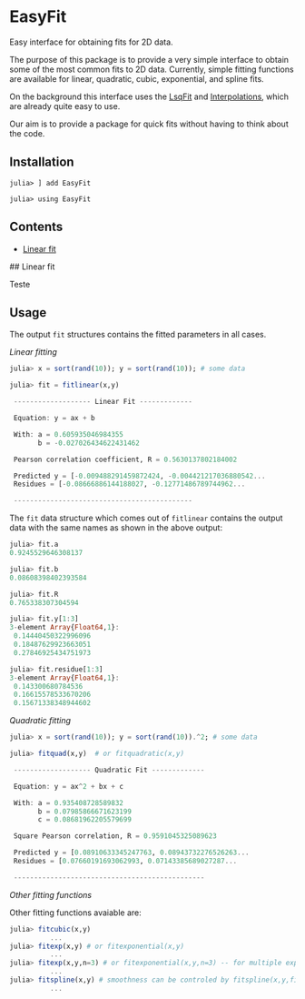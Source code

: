 # EasyFit

Easy interface for obtaining fits for 2D data.

The purpose of this package is to provide a very simple interface to obtain
some of the most common fits to 2D data. Currently, simple fitting functions
are available for linear, quadratic, cubic, exponential, and spline fits.

On the background this interface uses the [LsqFit](https://github.com/JuliaNLSolvers/LsqFit.jl)
and [Interpolations](https://github.com/JuliaMath/Interpolations.jl), which are already
quite easy to use.

Our aim is to provide a package for quick fits without having to think about the code.

## Installation

```
julia> ] add EasyFit

julia> using EasyFit

```

## Contents

- [Linear fit](#linear)

<a name="linear"/>
## Linear fit

Teste

## Usage

The output `fit` structures contains the fitted parameters in all cases.


*Linear fitting*

```julia
julia> x = sort(rand(10)); y = sort(rand(10)); # some data

julia> fit = fitlinear(x,y)

 ------------------- Linear Fit ------------- 

 Equation: y = ax + b 

 With: a = 0.605935046984355
       b = -0.027026434622431462

 Pearson correlation coefficient, R = 0.5630137802184002

 Predicted y = [-0.009488291459872424, -0.004421217036880542...
 Residues = [-0.08666886144188027, -0.12771486789744962...

 -------------------------------------------- 

```

The `fit` data structure which comes out of `fitlinear` contains the output data with
the same names as shown in the above output:

```julia
julia> fit.a
0.9245529646308137

julia> fit.b
0.08608398402393584

julia> fit.R
0.765338307304594

julia> fit.y[1:3]
3-element Array{Float64,1}:
 0.14440450322996096
 0.18487629923663051
 0.27846925434751973

julia> fit.residue[1:3]
3-element Array{Float64,1}:
 0.143300680784536
 0.16615578533670206
 0.15671338348944602


```




*Quadratic fitting*

```julia
julia> x = sort(rand(10)); y = sort(rand(10)).^2; # some data

julia> fitquad(x,y)  # or fitquadratic(x,y)

 ------------------- Quadratic Fit ------------- 

 Equation: y = ax^2 + bx + c 

 With: a = 0.935408728589832
       b = 0.07985866671623199
       c = 0.08681962205579699

 Square Pearson correlation, R = 0.9591045325089623

 Predicted y = [0.08910633345247763, 0.08943732276526263...
 Residues = [0.07660191693062993, 0.07143385689027287...

 ----------------------------------------------- 

```

*Other fitting functions*

Other fitting functions avaiable are:

```julia
julia> fitcubic(x,y)
          ...
julia> fitexp(x,y) # or fitexponential(x,y)
          ...
julia> fitexp(x,y,n=3) # or fitexponential(x,y,n=3) -- for multiple exponentials 
          ...
julia> fitspline(x,y) # smoothness can be controled by fitspline(x,y,fine=1000)
          ...

```



